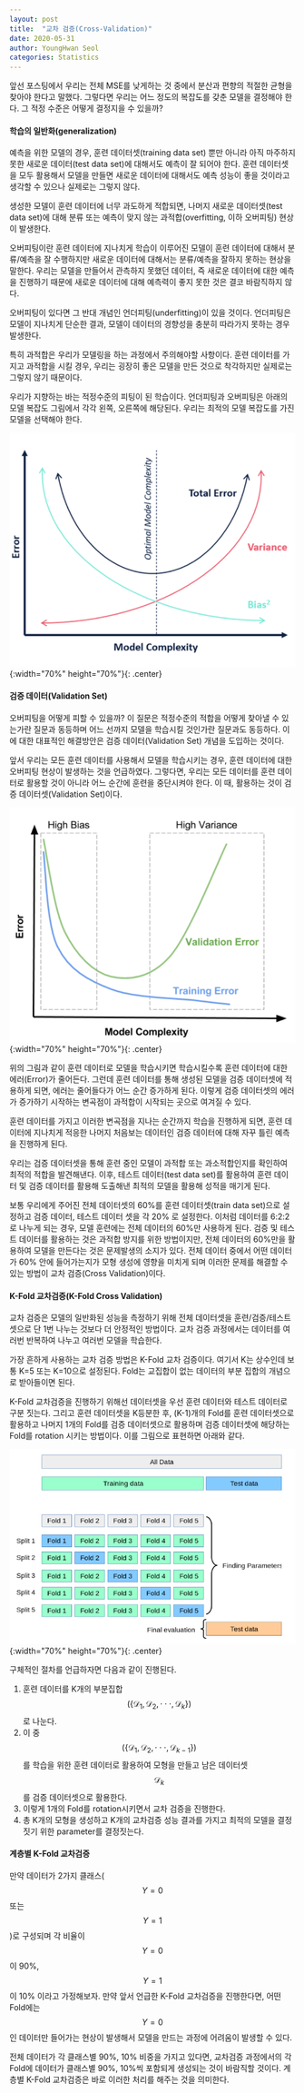 ```yaml
---
layout: post
title:  "교차 검증(Cross-Validation)"
date: 2020-05-31
author: YoungHwan Seol
categories: Statistics
---
```


앞선 포스팅에서 우리는 전체 MSE를 낮게하는 것 중에서 분산과 편향의 적절한 균형을 찾아야 한다고 말했다. 그렇다면 우리는 어느 정도의 복잡도를 갖춘 모델을 결정해야 한다. 그 적정 수준은 어떻게 결정지을 수 있을까?

#### 학습의 일반화(generalization)

예측을 위한 모델의 경우, 훈련 데이터셋(training data set) 뿐만 아니라 아직 마주하지 못한 새로운 데이터(test data set)에 대해서도 예측이 잘 되어야 한다. 훈련 데이터셋을 모두 활용해서 모델을 만들면 새로운 데이터에 대해서도 예측 성능이 좋을 것이라고 생각할 수 있으나 실제로는 그렇지 않다.

생성한 모델이 훈련 데이터에 너무 과도하게 적합되면, 나머지 새로운 데이터셋(test data set)에 대해 분류 또는 예측이 맞지 않는 과적합(overfitting, 이하 오버피팅) 현상이 발생한다.

오버피팅이란 훈련 데이터에 지나치게 학습이 이루어진 모델이 훈련 데이터에 대해서 분류/예측을 잘 수행하지만 새로운 데이터에 대해서는 분류/예측을 잘하지 못하는 현상을 말한다. 우리는 모델을 만들어서 관측하지 못했던 데이터, 즉 새로운 데이터에 대한 예측을 진행하기 때문에 새로운 데이터에 대해 예측력이 좋지 못한 것은 결코 바람직하지 않다.

오버피팅이 있다면 그 반대 개념인 언더피팅(underfitting)이 있을 것이다. 언더피팅은 모델이 지나치게 단순한 결과, 모델이 데이터의 경향성을 충분히 따라가지 못하는 경우 발생한다.

특히 과적합은 우리가 모델링을 하는 과정에서 주의해야할 사항이다. 훈련 데이터를 가지고 과적합을 시킬 경우, 우리는 굉장히 좋은 모델을 만든 것으로 착각하지만 실제로는 그렇지 않기 때문이다.

우리가 지향하는 바는 적정수준의 피팅이 된 학습이다. 언더피팅과 오버피팅은 아래의 모델 복잡도 그림에서 각각 왼쪽, 오른쪽에 해당된다. 우리는 최적의 모델 복잡도를 가진 모델을 선택해야 한다.

![CV](https://github.com/seolbluewings/seolbluewings.github.io/blob/master/assets/model_complexity.PNG?raw=true){:width="70%" height="70%"}{: .center}

#### 검증 데이터(Validation Set)

오버피팅을 어떻게 피할 수 있을까? 이 질문은 적정수준의 적합을 어떻게 찾아낼 수 있는가란 질문과 동등하며 어느 선까지 모델을 학습시킬 것인가란 질문과도 동등하다. 이에 대한 대표적인 해결방안은 검증 데이터(Validation Set) 개념을 도입하는 것이다.

앞서 우리는 모든 훈련 데이터를 사용해서 모델을 학습시키는 경우, 훈련 데이터에 대한 오버피팅 현상이 발생하는 것을 언급하였다. 그렇다면, 우리는 모든 데이터를 훈련 데이터로 활용할 것이 아니라 어느 순간에 훈련을 중단시켜야 한다. 이 때, 활용하는 것이 검증 데이터셋(Validation Set)이다.

![CV](https://github.com/seolbluewings/seolbluewings.github.io/blob/master/assets/validationset.PNG?raw=true){:width="70%" height="70%"}{: .center}

위의 그림과 같이 훈련 데이터로 모델을 학습시키면 학습시킬수록 훈련 데이터에 대한 에러(Error)가 줄어든다. 그런데 훈련 데이터를 통해 생성된 모델을 검증 데이터셋에 적용하게 되면, 에러는 줄어들다가 어느 순간 증가하게 된다. 이렇게 검증 데이터셋의 에러가 증가하기 시작하는 변곡점이 과적합이 시작되는 곳으로 여겨질 수 있다.

훈련 데이터를 가지고 이러한 변곡점을 지나는 순간까지 학습을 진행하게 되면, 훈련 데이터에 지나치게 적응한 나머지 처음보는 데이터인 검증 데이터에 대해 자꾸 틀린 예측을 진행하게 된다.

우리는 검증 데이터셋을 통해 훈련 중인 모델이 과적합 또는 과소적합인지를 확인하여 최적의 적합을 발견해낸다. 이후, 테스트 데이터(test data set)를 활용하여 훈련 데이터 및 검증 데이터를 활용해 도출해낸 최적의 모델을 활용해 성적을 매기게 된다.

보통 우리에게 주어진 전체 데이터셋의 60%를 훈련 데이터셋(train data set)으로 설정하고 검증 데이터, 테스트 데이터 셋을 각 20% 로 설정한다. 이처럼 데이터를 6:2:2로 나누게 되는 경우, 모델 훈련에는 전체 데이터의 60%만 사용하게 된다. 검증 및 테스트 데이터를 활용하는 것은 과적합 방지를 위한 방법이지만, 전체 데이터의 60%만을 활용하여 모델을 만든다는 것은 문제발생의 소지가 있다. 전체 데이터 중에서 어떤 데이터가 60% 안에 들어가는지가 모형 생성에 영향을 미치게 되며 이러한 문제를 해결할 수 있는 방법이 교차 검증(Cross Validation)이다.

#### K-Fold 교차검증(K-Fold Cross Validation)

교차 검증은 모델의 일반화된 성능을 측정하기 위해 전체 데이터셋을 훈련/검증/테스트 셋으로 단 1번 나누는 것보다 더 안정적인 방법이다. 교차 검증 과정에서는 데이터를 여러번 반복하여 나누고 여러번 모델을 학습한다.

가장 흔하게 사용하는 교차 검증 방법은 K-Fold 교차 검증이다. 여기서 K는 상수인데 보통 K=5 또는 K=10으로 설정된다. Fold는 교집합이 없는 데이터의 부분 집합의 개념으로 받아들이면 된다.

K-Fold 교차검증을 진행하기 위해선 데이터셋을 우선 훈련 데이터와 테스트 데이터로 구분 짓는다. 그리고 훈련 데이터셋을 K등분한 후, (K-1)개의 Fold를 훈련 데이터셋으로 활용하고 나머지 1개의 Fold를 검증 데이터셋으로 활용하며 검증 데이터셋에 해당하는 Fold를 rotation 시키는 방법이다. 이를 그림으로 표현하면 아래와 같다.

![CV](https://github.com/seolbluewings/seolbluewings.github.io/blob/master/assets/CV.PNG?raw=true){:width="70%" height="70%"}{: .center}

구체적인 절차를 언급하자면 다음과 같이 진행된다.

1. 훈련 데이터를 K개의 부분집합 $$(\{ \mathcal{D}_{1}, \mathcal{D}_{2}, \cdot\cdot\cdot , \mathcal{D}_{k} \}  )  $$ 로 나눈다.
2. 이 중 $$(\{ \mathcal{D}_{1}, \mathcal{D}_{2}, \cdot\cdot\cdot , \mathcal{D}_{k-1} \})$$ 를 학습을 위한 훈련 데이터로 활용하여 모형을 만들고 남은 데이터셋 $$\mathcal{D}_{k}$$를 검증 데이터셋으로 활용한다.
3. 이렇게 1개의 Fold를 rotation시키면서 교차 검증을 진행한다.
4. 총 K개의 모형을 생성하고 K개의 교차검증 성능 결과를 가지고 최적의 모델을 결정짓기 위한 parameter를 결정짓는다.

#### 계층별 K-Fold 교차검증

만약 데이터가 2가지 클래스($$Y=0$$ 또는 $$Y=1$$)로 구성되며 각 비율이 $$Y=0$$이 90%, $$Y=1$$이 10% 이라고 가정해보자. 만약 앞서 언급한 K-Fold 교차검증을 진행한다면, 어떤 Fold에는 $$Y=0$$인 데이터만 들어가는 현상이 발생해서 모델을 만드는 과정에 어려움이 발생할 수 있다.

전체 데이터가 각 클래스별 90%, 10% 비중을 가지고 있다면, 교차검증 과정에서의 각 Fold에 데이터가 클래스별 90%, 10%씩 포함되게 생성되는 것이 바람직할 것이다. 계층별 K-Fold 교차검증은 바로 이러한 처리를 해주는 것을 의미한다.














